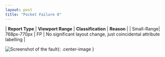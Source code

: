```yaml
---
layout: post
title: "Pocket Failure 8"
---
```

| **Report Type** | **Viewport Range** | **Classification** | **Reason** |
| Small-Range| 768px-770px | FP | No significant layout change, just coincidental attribute labelling | 

![Screenshot of the fault](../../../assets/images/Pocket/fault8/smallrangeWidth769.png){: .center-image }